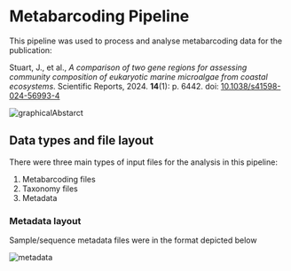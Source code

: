 <body>
<h1>Metabarcoding Pipeline</h1>
<p> 
  This pipeline was used to process and analyse metabarcoding data for the publication: </p>
<p>
  Stuart, J., et al., <i> A comparison of two gene regions for assessing community composition of eukaryotic marine microalgae from coastal ecosystems</i>. 
Scientific Reports, 2024. <b>14</b>(1): p. 6442. doi: <a href="http://dx.doi.org/10.1038/s41598-024-56993-4">10.1038/s41598-024-56993-4</a> 
</p>
<img src="images/graphicalAbstarct.jpg" alt="graphicalAbstarct" />

<h2> Data types and file layout </h2>
<p>
  There were three main types of input files for the analysis in this pipeline:
  <ol>
    <li>Metabarcoding files</li>
    <li>Taxonomy files</li>
    <li>Metadata</li>
  </ol>
  </p>
<h3>Metadata layout</h3>
<p>Sample/sequence metadata files were in the format depicted below</p>
<img src="images/metadata.jpg" alt="metadata" />

</body>
